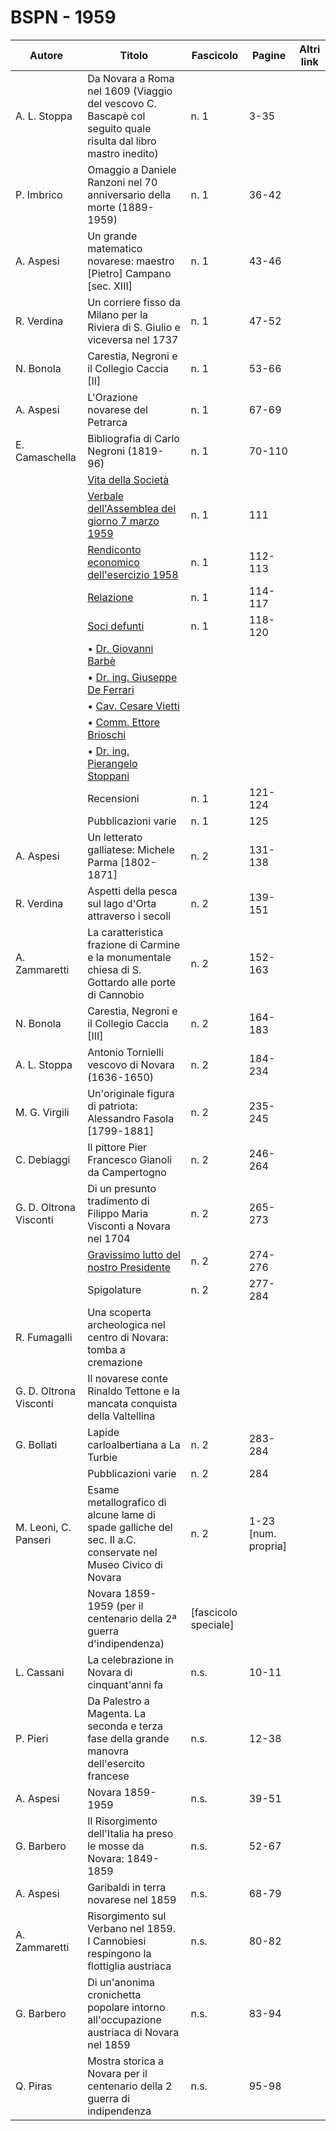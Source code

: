 # BSPN - 1959

| Autore                 | Titolo                                                                                                        | Fascicolo            | Pagine              | Altri link |
|------------------------|---------------------------------------------------------------------------------------------------------------|----------------------|---------------------|------------|
| A. L. Stoppa           | Da Novara a Roma nel 1609 (Viaggio del vescovo C. Bascapè col seguito quale risulta dal libro mastro inedito) | n. 1                 | 3-35                |            |
| P. Imbrico             | Omaggio a Daniele Ranzoni nel 70 anniversario della morte (1889-1959)                                         | n. 1                 | 36-42               |            |
| A. Aspesi              | Un grande matematico novarese: maestro [Pietro] Campano [sec. XIII]                                           | n. 1                 | 43-46               |            |
| R. Verdina             | Un corriere fisso da Milano per la Riviera di S. Giulio e viceversa nel 1737                                  | n. 1                 | 47-52               |            |
| N. Bonola              | Carestia, Negroni e il Collegio Caccia [II]                                                                   | n. 1                 | 53-66               |            |
| A. Aspesi              | L'Orazione novarese del Petrarca                                                                              | n. 1                 | 67-69               |            |
| E. Camaschella         | Bibliografia di Carlo Negroni (1819-96)                                                                       | n. 1                 | 70-110              |            |
|                        | [Vita della Società](http://www.ssno.it/BSPNo/bspn_vita59.html#590)                                           |                      |                     |            |
|                        | [Verbale dell'Assemblea del giorno 7 marzo 1959](http://www.ssno.it/BSPNo/bspn_vita59.html#591)               | n. 1                 | 111                 |            |
|                        | [Rendiconto economico dell'esercizio 1958](http://www.ssno.it/BSPNo/bspn_vita59.html#592)                     | n. 1                 | 112-113             |            |
|                        | [Relazione](http://www.ssno.it/BSPNo/bspn_vita59.html#593)                                                    | n. 1                 | 114-117             |            |
|                        | [Soci defunti](http://www.ssno.it/BSPNo/bspn_vita59.html#594)                                                 | n. 1                 | 118-120             |            |
|                        | • [Dr. Giovanni Barbè](http://www.ssno.it/BSPNo/bspn_vita59.html#594-1)                                       |                      |                     |            |
|                        | • [Dr. ing. Giuseppe De Ferrari](http://www.ssno.it/BSPNo/bspn_vita59.html#594-2)                             |                      |                     |            |
|                        | • [Cav. Cesare Vietti](http://www.ssno.it/BSPNo/bspn_vita59.html#594-3)                                       |                      |                     |            |
|                        | • [Comm. Ettore Brioschi](http://www.ssno.it/BSPNo/bspn_vita59.html#594-4)                                    |                      |                     |            |
|                        | • [Dr. ing. Pierangelo Stoppani](http://www.ssno.it/BSPNo/bspn_vita59.html#594-5)                             |                      |                     |            |
|                        | Recensioni                                                                                                    | n. 1                 | 121-124             |            |
|                        | Pubblicazioni varie                                                                                           | n. 1                 | 125                 |            |
| A. Aspesi              | Un letterato galliatese: Michele Parma [1802-1871]                                                            | n. 2                 | 131-138             |            |
| R. Verdina             | Aspetti della pesca sul lago d'Orta attraverso i secoli                                                       | n. 2                 | 139-151             |            |
| A. Zammaretti          | La caratteristica frazione di Carmine e la monumentale chiesa di S. Gottardo alle porte di Cannobio           | n. 2                 | 152-163             |            |
| N. Bonola              | Carestia, Negroni e il Collegio Caccia [III]                                                                  | n. 2                 | 164-183             |            |
| A. L. Stoppa           | Antonio Tornielli vescovo di Novara (1636-1650)                                                               | n. 2                 | 184-234             |            |
| M. G. Virgili          | Un'originale figura di patriota: Alessandro Fasola [1799-1881]                                                | n. 2                 | 235-245             |            |
| C. Debiaggi            | Il pittore Pier Francesco Gianoli da Campertogno                                                              | n. 2                 | 246-264             |            |
| G. D. Oltrona Visconti | Di un presunto tradimento di Filippo Maria Visconti a Novara nel 1704                                         | n. 2                 | 265-273             |            |
|                        | [Gravissimo lutto del nostro Presidente](http://www.ssno.it/BSPNo/bspn_vita59.html#594-6)                     | n. 2                 | 274-276             |            |
|                        | Spigolature                                                                                                   | n. 2                 | 277-284             |            |
| R. Fumagalli           | Una scoperta archeologica nel centro di Novara: tomba a cremazione                                            |                      |                     |
| G. D. Oltrona Visconti | Il novarese conte Rinaldo Tettone e la mancata conquista della Valtellina                                     |                      |                     |
| G. Bollati             | Lapide carloalbertiana a La Turbie                                                                            | n. 2                 | 283-284             |            |
|                        | Pubblicazioni varie                                                                                           | n. 2                 | 284                 |            |
| M. Leoni, C. Panseri   | Esame metallografico di alcune lame di spade galliche del sec. II a.C. conservate nel Museo Civico di Novara  | n. 2                 | 1-23 [num. propria] |            |
|                        | Novara 1859-1959 (per il centenario della 2ª guerra d'indipendenza)                                           | [fascicolo speciale] |                     |
| L. Cassani             | La celebrazione in Novara di cinquant'anni fa                                                                 | n.s.                 | 10-11               |            |
| P. Pieri               | Da Palestro a Magenta. La seconda e terza fase della grande manovra dell'esercito francese                    | n.s.                 | 12-38               |            |
| A. Aspesi              | Novara 1859-1959                                                                                              | n.s.                 | 39-51               |            |
| G. Barbero             | Il Risorgimento dell'Italia ha preso le mosse da Novara: 1849-1859                                            | n.s.                 | 52-67               |            |
| A. Aspesi              | Garibaldi in terra novarese nel 1859                                                                          | n.s.                 | 68-79               |            |
| A. Zammaretti          | Risorgimento sul Verbano nel 1859. I Cannobiesi respingono la flottiglia austriaca                            | n.s.                 | 80-82               |            |
| G. Barbero             | Di un'anonima cronichetta popolare intorno all'occupazione austriaca di Novara nel 1859                       | n.s.                 | 83-94               |            |
| Q. Piras               | Mostra storica a Novara per il centenario della 2 guerra di indipendenza                                      | n.s.                 | 95-98               |            |
